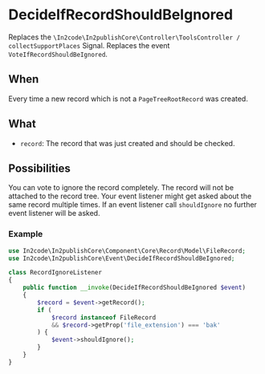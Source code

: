# DecideIfRecordShouldBeIgnored

Replaces the `\In2code\In2publishCore\Controller\ToolsController / collectSupportPlaces` Signal.
Replaces the event `VoteIfRecordShouldBeIgnored`.

## When

Every time a new record which is not a `PageTreeRootRecord` was created.

## What

* `record`: The record that was just created and should be checked.

## Possibilities

You can vote to ignore the record completely. The record will not be attached to the record tree. Your event listener
might get asked about the same record multiple times. If an event listener call `shouldIgnore` no further event listener
will be asked.

### Example

```php
use In2code\In2publishCore\Component\Core\Record\Model\FileRecord;
use In2code\In2publishCore\Event\DecideIfRecordShouldBeIgnored;

class RecordIgnoreListener
{
    public function __invoke(DecideIfRecordShouldBeIgnored $event)
    {
        $record = $event->getRecord();
        if (
            $record instanceof FileRecord
            && $record->getProp('file_extension') === 'bak'
        ) {
            $event->shouldIgnore();
        }
    }
}
```
